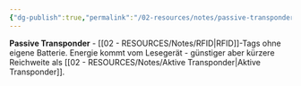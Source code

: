 ```yaml
---
{"dg-publish":true,"permalink":"/02-resources/notes/passive-transponder/","tags":["rfid/typ","energie/extern"],"noteIcon":"","updated":"2025-09-05T10:12:31.109+02:00"}
---
```



**Passive Transponder** - [[02 - RESOURCES/Notes/RFID\|RFID]]-Tags ohne eigene Batterie.
Energie kommt vom Lesegerät - günstiger aber kürzere Reichweite als [[02 - RESOURCES/Notes/Aktive Transponder\|Aktive Transponder]].
